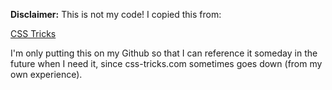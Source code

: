 **Disclaimer:**
This is not my code! I copied this from:

[CSS Tricks](https://css-tricks.com/examples/ResponsiveTables/responsive.php)

I'm only putting this on my Github so that I can reference it someday in the
future when I need it, since css-tricks.com sometimes goes down (from my own
experience).

